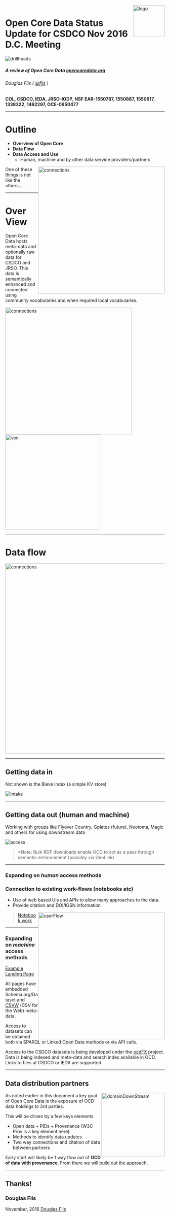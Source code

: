 <!-- $theme: default -->
<!-- template: invert -->
<!-- page_number: true -->
<!-- footer: Talk at https://goo.gl/YFJol1 and screencast https://youtu.be/GjW_TrkUl0U -->

<img src="./media/logo22.png" alt="logo" style="float:right; width: 100px;"/>

Open Core Data Status Update for CSDCO Nov 2016 D.C. Meeting  
===
![drillheads](./media/drillHeads.jpg)  

##### A review of Open Core Data [opencoredata.org](http://opencoredata.org)
###### Douglas Fils ( [@fils](https://twitter.com/fils) ) 

**COL, CSDCO, IEDA, JRSO-IODP, NSF EAR-1550787, 1550887, 1550917, 1338322, 1462297, OCE-0950477**

--- 
# Outline

- **Overview of Open Core**
- **Data Flow**
- **Data Access and Use**
	- Human, machine and by other data service providers/partners

<img src="./media/notLikeTheOthers.jpg" alt="connections" style="float:right;width:400px;"/>
One of these things is not like the others....

---
# Over View

Open Core Data hosts meta-data and optionally raw data for CSDCO and JRSO.  This data is semantically enhanced and connected using community vocabularies and when required local vocabularies.  

<img src="./media/connections.png" alt="connections" style="width: 400px;"/>
<img src="./media/ven.png" alt="ven" style="width: 300px;"/>

---
# Data flow

<img src="./media/bubbles.png" alt="connections" style="align:right; height: 600px;"/>

---
## Getting data in
Not shown is the Bleve index (a simple KV store)

![intake](./media/intake.png)

---

## Getting data out (human and machine)

Working with groups like Flyover Country, Gplates (future), Neotoma, Magic and others for using downstream data

![access](./media/access.png)

> *Note: Bulk RDF downloads enable OCD to act as a pass through semantic enhancement (possibly via GeoLink)

---
### Expanding on *human* access methods
### Connection to existing work-flows (notebooks etc)

* Use of web based UIs and APIs to allow many approaches to the data.
* Provide citation and DOI/IGSN information

<img src="./media/userFlow.png" alt="userFlow" style="float:right;height: 400px;"/>

> [Notebook work](https://github.com/OpenCoreData/OpenCoreNotebooks)

---
### Expanding on *machine* access methods

[Example Landing Page](http://opencoredata.org/doc/dataset/2de213cc-ea25-435b-b46e-781bd60d9e5c)

All pages have embedded Schema.org/Dataset and [CSVW](https://www.w3.org/TR/2015/REC-tabular-data-model-20151217/) (CSV for the Web) meta-data.

Access to datasets can be obtained both via SPARQL or Linked Open Data methods or via API calls.  

Access to the CSDCO datasets is being developed under the [ocdFX](https://github.com/OpenCoreData/ocdFX) project.  Data is being indexed and meta-data and search index available in OCD.  Links to files at CSDCO or IEDA are supported. 

---
## Data distribution partners
<img src="./media/domainDownStream.png" alt="domainDownStream" style="float:right;height: 200px;"/>

As noted earlier in this document a key goal of Open Core Data is the exposure of OCD data holdings to 3rd parties.

This will be driven by a few keys elements

- Open data + PIDs + Provenance (W3C Prov is a key element here)
- Methods to identify data updates
- Two way connections and citation of data between partners

Early start will likely be 1 way flow out of **OCD of data with provenance**.  From there we will build out the approach.

---


## Thanks! 

### Douglas Fils

November, 2016 [Douglas Fils](https://github.com/fils)
